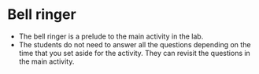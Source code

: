 # Bell ringer

- The bell ringer is a prelude to the main activity in the lab.
- The students do not need to answer all the questions depending on the time that you set aside for the activity. They can revisit the questions in the main activity.
